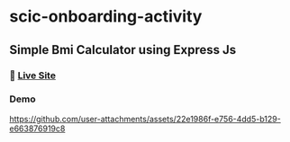 # scic-onboarding-activity

## Simple Bmi Calculator using Express Js

### 🛜 [Live Site](https://princess-express-bmi-calculator.onrender.com/)

### Demo
https://github.com/user-attachments/assets/22e1986f-e756-4dd5-b129-e663876919c8




